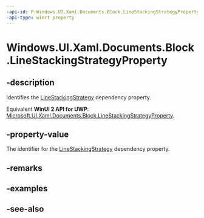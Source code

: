 ```yaml
---
-api-id: P:Windows.UI.Xaml.Documents.Block.LineStackingStrategyProperty
-api-type: winrt property
---
```


<!-- Property syntax
public Windows.UI.Xaml.DependencyProperty LineStackingStrategyProperty { get; }
-->

# Windows.UI.Xaml.Documents.Block.LineStackingStrategyProperty

## -description
Identifies the [LineStackingStrategy](block_linestackingstrategy.md) dependency property.

Equivalent **WinUI 2 API for UWP**: [Microsoft.UI.Xaml.Documents.Block.LineStackingStrategyProperty](/windows/winui/api/microsoft.ui.xaml.documents.block.linestackingstrategyproperty).

## -property-value
The identifier for the [LineStackingStrategy](block_linestackingstrategy.md) dependency property.

## -remarks

## -examples

## -see-also
